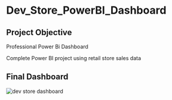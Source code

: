 # Dev_Store_PowerBI_Dashboard
## Project Objective
Professional Power Bi Dashboard

Complete Power BI project using retail store sales data 

## Final Dashboard
![dev store dashboard](https://github.com/user-attachments/assets/d33ee1d7-61f7-4416-a373-9a6c4cf5f9df)

